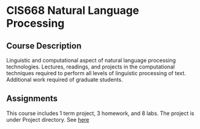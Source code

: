 # CIS668 Natural Language Processing


## Course Description
Linguistic and computational aspect of natural language processing technologies. Lectures, readings, and projects in the computational techniques required to perform all levels of linguistic processing of text. Additional work required of graduate students.

## Assignments
This course includes 1 term project, 3 homework, and 8 labs. The project is under Project directory. See [here](https://github.com/Leah-Luo/SyracuseUniversity/tree/master/Projects/NLP-SentimentAnalysisOnCOVID19)

